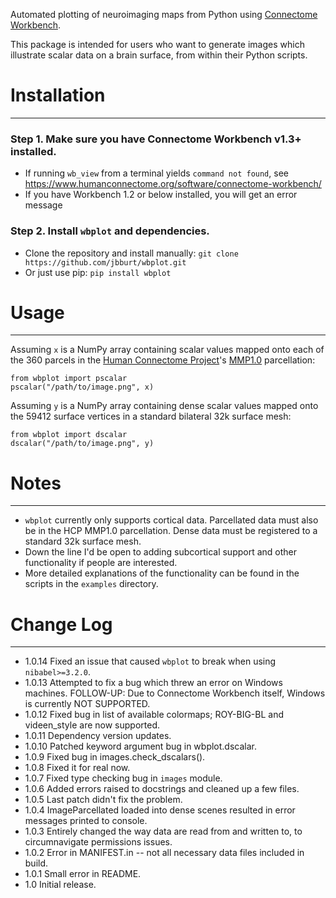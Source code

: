 Automated plotting of neuroimaging maps from Python using [Connectome Workbench](https://www.humanconnectome.org/software/connectome-workbench).

This package is intended for users who want to generate images
which illustrate scalar data on a brain surface, from within their Python scripts. 

Installation
============
---

### Step 1. Make sure you have Connectome Workbench v1.3+ installed.
* If running `wb_view` from a terminal yields `command not found`, see  <https://www.humanconnectome.org/software/connectome-workbench/>
* If you have Workbench 1.2 or below installed, you will get an error message

### Step 2. Install `wbplot` and dependencies.
* Clone the repository and install manually: `git clone https://github.com/jbburt/wbplot.git`
* Or just use pip: `pip install wbplot`

Usage
=====
---
Assuming `x` is a NumPy array containing scalar values mapped onto each of the
360 parcels in the [Human Connectome Project](http://www.humanconnectomeproject.org/)'s [MMP1.0](https://www.nature.com/articles/nature18933) parcellation:
```
from wbplot import pscalar
pscalar("/path/to/image.png", x)
```

Assuming `y` is a NumPy array containing dense scalar values mapped onto the 59412
surface vertices in a standard bilateral 32k surface mesh:
```
from wbplot import dscalar
dscalar("/path/to/image.png", y)
```

Notes
=====
---
- `wbplot` currently only supports cortical data. Parcellated data must also be in the
HCP MMP1.0 parcellation. Dense data must be
registered to a standard 32k surface mesh. 
- Down the line I'd be open to adding subcortical
support and other functionality if people are interested.
- More detailed explanations of the functionality can be found in the scripts in the `examples` directory. 


Change Log
==========
---

* 1.0.14 Fixed an issue that caused  `wbplot` to break when using `nibabel>=3.2.0`.
* 1.0.13 Attempted to fix a bug which threw an error on Windows machines. FOLLOW-UP: Due to Connectome Workbench itself, Windows is currently NOT SUPPORTED.
* 1.0.12 Fixed bug in list of available colormaps; ROY-BIG-BL and videen_style are now supported.
* 1.0.11 Dependency version updates.
* 1.0.10 Patched keyword argument bug in wbplot.dscalar.
* 1.0.9 Fixed bug in images.check_dscalars().
* 1.0.8 Fixed it for real now.
* 1.0.7 Fixed type checking bug in `images` module.
* 1.0.6 Added errors raised to docstrings and cleaned up a few files.
* 1.0.5 Last patch didn't fix the problem.
* 1.0.4 ImageParcellated loaded into dense scenes resulted in error messages printed to console.
* 1.0.3 Entirely changed the way data are read from and written to, to circumnavigate permissions issues. 
* 1.0.2 Error in MANIFEST.in -- not all necessary data files included in build.
* 1.0.1 Small error in README.
* 1.0 Initial release.

